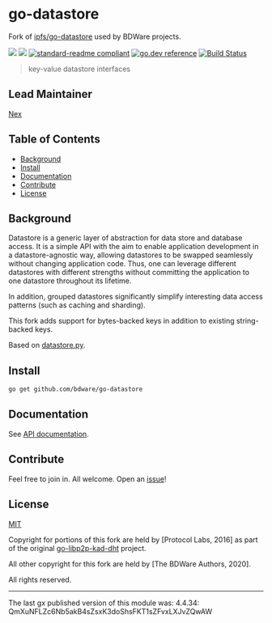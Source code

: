 # go-datastore

Fork of [ipfs/go-datastore](https://github.com/ipfs/go-datastore) used by BDWare projects.

[![](https://img.shields.io/badge/made%20by-Protocol%20Labs-blue.svg?style=flat-square)](http://ipn.io)
[![](https://img.shields.io/badge/project-BDWare-red.svg?style=flat-square)](http://bdware.org/)
[![standard-readme compliant](https://img.shields.io/badge/standard--readme-OK-green.svg?style=flat-square)](https://github.com/RichardLitt/standard-readme)
[![go.dev reference](https://img.shields.io/badge/go.dev-reference-007d9c?logo=go&logoColor=white&style=flat-square)](https://pkg.go.dev/github.com/bdware/go-datastore)
[![Build Status](https://travis-ci.com/BDWare/go-datastore.svg?branch=master)](https://travis-ci.com/BDWare/go-datastore)

> key-value datastore interfaces

## Lead Maintainer

[Nex](https://github.com/NexZhu)

## Table of Contents

- [Background](#background)
- [Install](#install)
- [Documentation](#documentation)
- [Contribute](#contribute)
- [License](#license)

## Background

Datastore is a generic layer of abstraction for data store and database access. It is a simple API with the aim to enable application development in a datastore-agnostic way, allowing datastores to be swapped seamlessly without changing application code. Thus, one can leverage different datastores with different strengths without committing the application to one datastore throughout its lifetime.

In addition, grouped datastores significantly simplify interesting data access patterns (such as caching and sharding).

This fork adds support for bytes-backed keys in addition to existing string-backed keys.

Based on [datastore.py](https://github.com/datastore/datastore).

## Install

```sh
go get github.com/bdware/go-datastore
```

## Documentation

See [API documentation](https://pkg.go.dev/github.com/bdware/go-datastore).


## Contribute

Feel free to join in. All welcome. Open an [issue](https://github.com/BDWare/go-datastore/issues)!

## License

[MIT](LICENSE)

Copyright for portions of this fork are held by [Protocol Labs, 2016] as part of the original [go-libp2p-kad-dht](https://github.com/libp2p/go-libp2p-kad-dht) project.

All other copyright for this fork are held by [The BDWare Authors, 2020].

All rights reserved.

---

The last gx published version of this module was: 4.4.34: QmXuNFLZc6Nb5akB4sZsxK3doShsFKT1sZFvxLXJvZQwAW
